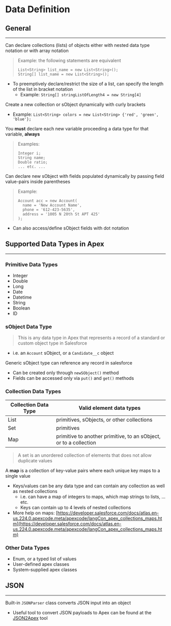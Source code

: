 # Data Definition

## General

---

Can declare collections (lists) of objects either with nested data type notation or with array notation

> Example: the following statements are equivalent
>
>     List<String> list_name = new List<String>();
>     String[] list_name = new List<String>();

- To preemptively declare/restrict the size of a list, can specify the length of the list in bracket notation
  - Example: `String[] stringListOfLength4 = new String[4]`

Create a new collection or sObject dynamically with curly brackets

- Example: `List<String> colors = new List<String> {'red', 'green', 'blue'};`

You **must** declare each new variable proceeding a data type for that variable, **always**

> Examples:
>
>     Integer i;
>     String name;
>     Double ratio;
>     ... etc. ...

Can declare new sObject with fields populated dynamically by passing field value-pairs inside parentheses

> Example:
>
>     Account acc = new Account(
>       name = 'New Account Name',
>       phone = '612-423-5635',
>       address = '1005 N 20th St APT 425'
>     );

- Can also access/define sObject fields with dot notation

## Supported Data Types in Apex

---

### Primitive Data Types

- Integer
- Double
- Long
- Date
- Datetime
- String
- Boolean
- ID

### sObject Data Type

> This is any data type in Apex that represents a record of a standard or custom object type in Salesforce

- i.e. an `Account` sObject, or a `Candidate__c` object

Generic sObject type can reference any record in salesforce

- Can be created only through `newSObject()` method
- Fields can be accessed only via `put()` and `get()` methods

### Collection Data Types

| **Collection Data Type** | **Valid element data types** |
| --- | --- |
| List | primitives, sObjects, or other collections |
| Set | primitives |
| Map | primitive to another primitive, to an sObject, or to a collection |

> A set is an unordered collection of elements that does not allow duplicate values

A **map** is a collection of key-value pairs where each unique key maps to a single value

- Keys/values can be any data type and can contain any collection as well as nested collections
  - i.e. can have a map of integers to maps, which map strings to lists, ... etc.
  - Keys can contain up to 4 levels of nested collections
- More help on maps: [https://developer.salesforce.com/docs/atlas.en-us.224.0.apexcode.meta/apexcode/langCon_apex_collections_maps.htm](https://developer.salesforce.com/docs/atlas.en-us.224.0.apexcode.meta/apexcode/langCon_apex_collections_maps.htm)

### Other Data Types

- Enum, or a typed list of values  
- User-defined apex classes  
- System-supplied apex classes  

## JSON

---

Built-in `JSONParser` class converts JSON input into an object

- Useful tool to convert JSON payloads to Apex can be found at the [JSON2Apex](https://json2apex.herokuapp.com/) tool
